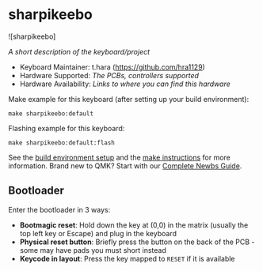 # sharpikeebo

![sharpikeebo]

*A short description of the keyboard/project*

* Keyboard Maintainer: t.hara (https://github.com/hra1129)
* Hardware Supported: *The PCBs, controllers supported*
* Hardware Availability: *Links to where you can find this hardware*

Make example for this keyboard (after setting up your build environment):

    make sharpikeebo:default

Flashing example for this keyboard:

    make sharpikeebo:default:flash

See the [build environment setup](https://docs.qmk.fm/#/getting_started_build_tools) and the [make instructions](https://docs.qmk.fm/#/getting_started_make_guide) for more information. Brand new to QMK? Start with our [Complete Newbs Guide](https://docs.qmk.fm/#/newbs).

## Bootloader

Enter the bootloader in 3 ways:

* **Bootmagic reset**: Hold down the key at (0,0) in the matrix (usually the top left key or Escape) and plug in the keyboard
* **Physical reset button**: Briefly press the button on the back of the PCB - some may have pads you must short instead
* **Keycode in layout**: Press the key mapped to `RESET` if it is available
